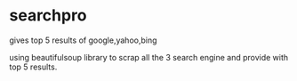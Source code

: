 # searchpro
gives top 5 results of google,yahoo,bing

using beautifulsoup library to scrap all the 3 search engine and provide with top 5 results.

